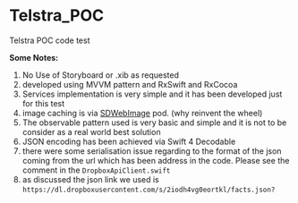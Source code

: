 # Telstra_POC
Telstra POC code test

**Some Notes:**

1. No Use of Storyboard or .xib as requested
2. developed using MVVM pattern and RxSwift and RxCocoa
3. Services implementation is very simple and it has been developed just for this test
4. image caching is via [SDWebImage](https://github.com/rs/SDWebImage) pod. (why reinvent the wheel) 
5. The observable pattern used is very basic and simple and it is not to be consider as a real world best solution
6. JSON encoding has been achieved via Swift 4 Decodable 
7. there were some serialisation issue regarding to the format of the json coming from the url which has been address in the code. Please see the comment in the `DropboxApiClient.swift`
8. as discussed the json link we used is `https://dl.dropboxusercontent.com/s/2iodh4vg0eortkl/facts.json?` 

